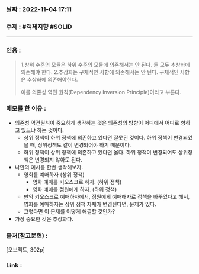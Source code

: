 ### 날짜 : 2022-11-04 17:11
### 주제 : #객체지향 #SOLID 

---- 

### 인용 : 
>  1.상위 수준의 모듈은 하위 수준의 모듈에 의존해서는 안 된다. 둘 모두 추상화에 의존해야 한다. 
>  2.추상화는 구체적인 사항에 의존해서는 안 된다. 구체적인 사항은 추상화에 의존해야한다. 
>  
>  이를 의존성 역전 원칙(Dependency Inversion Principle)이라고 부른다. 


### 메모를 한 이유 : 
- 의존성 역전원칙이 중요하게 생각하는 것은 의존성의 방향이 어디에서 어디로 향하고 있느냐 하는 것이다. 
	- 상위 정책이 하위 정책에 의존하고 있다면 잘못된 것이다. 하위 정책이 변경되었을 때, 상위정책도 같이 변경되어야 하기 때문이다. 
	- 하위 정책이 상위 정책에 의존하고 있다면 옳다. 하위 정책이 변경되어도 상위정책은 변경되지 않아도 된다. 
- 나만의 예시를 한번 생각해보자. 
	- 영화를 예매하자 (상위 정책)
		- 영화 예매를 키오스크로 하자. (하위 정책)
		- 영화 예매를 점원에게 하자. (하위 정책)
	- 만약 키오스크로 예매하자에서, 점원에게 예매해자로 정책을 바꾸었다고 해서, 영화를 예매하자는 상위 정책 자체가 변경된다면, 문제가 있다. 
	- 그렇다면 이 문제를 어떻게 해결할 것인가? 
- 가장 중요한 것은 추상화다. 

### 출처(참고문헌) : 
[오브젝트, 302p]

### Link : 
